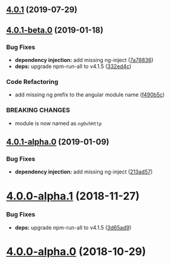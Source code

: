 ## [4.0.1](https://github.com/ovh-ux/ng-ovh-http/compare/v4.0.1-beta.0...v4.0.1) (2019-07-29)



## [4.0.1-beta.0](https://github.com/ovh-ux/ng-ovh-http/compare/v3.0.1...v4.0.1-beta.0) (2019-01-18)


### Bug Fixes

* **dependency injection:** add missing ng-inject ([7a78836](https://github.com/ovh-ux/ng-ovh-http/commit/7a78836))
* **deps:** upgrade npm-run-all to v4.1.5 ([332ed4c](https://github.com/ovh-ux/ng-ovh-http/commit/332ed4c))


### Code Refactoring

* add missing ng prefix to the angular module name ([f490b5c](https://github.com/ovh-ux/ng-ovh-http/commit/f490b5c))


### BREAKING CHANGES

* module is now named as `ngOvhHttp`



## [4.0.1-alpha.0](https://github.com/ovh-ux/ovh-angular-http/compare/v4.0.0-alpha.1...v4.0.1-alpha.0) (2019-01-09)


### Bug Fixes

* **dependency injection:** add missing ng-inject ([213ad57](https://github.com/ovh-ux/ovh-angular-http/commit/213ad57))



# [4.0.0-alpha.1](https://github.com/ovh-ux/ovh-angular-http/compare/v4.0.0-alpha.0...v4.0.0-alpha.1) (2018-11-27)


### Bug Fixes

* **deps:** upgrade npm-run-all to v4.1.5 ([3d65ad9](https://github.com/ovh-ux/ovh-angular-http/commit/3d65ad9))



<a name="4.0.0-alpha.0"></a>
# [4.0.0-alpha.0](https://github.com/ovh-ux/ovh-angular-http/compare/v3.0.1...v4.0.0-alpha.0) (2018-10-29)




